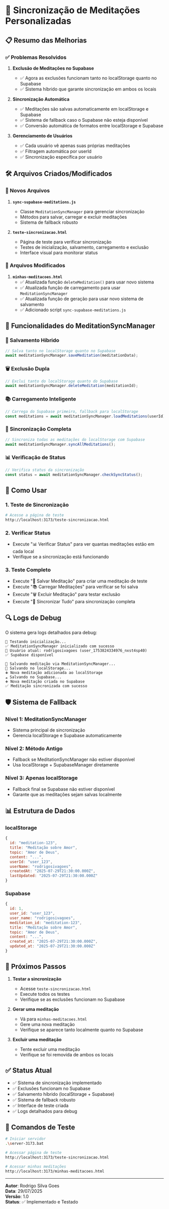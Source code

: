 # 🔄 Sincronização de Meditações Personalizadas

## 📋 Resumo das Melhorias

### ✅ Problemas Resolvidos

1. **Exclusão de Meditações no Supabase**
   - ✅ Agora as exclusões funcionam tanto no localStorage quanto no Supabase
   - ✅ Sistema híbrido que garante sincronização em ambos os locais

2. **Sincronização Automática**
   - ✅ Meditações são salvas automaticamente em localStorage e Supabase
   - ✅ Sistema de fallback caso o Supabase não esteja disponível
   - ✅ Conversão automática de formatos entre localStorage e Supabase

3. **Gerenciamento de Usuários**
   - ✅ Cada usuário vê apenas suas próprias meditações
   - ✅ Filtragem automática por userId
   - ✅ Sincronização específica por usuário

## 🛠️ Arquivos Criados/Modificados

### 📁 Novos Arquivos

1. **`sync-supabase-meditations.js`**
   - Classe `MeditationSyncManager` para gerenciar sincronização
   - Métodos para salvar, carregar e excluir meditações
   - Sistema de fallback robusto

2. **`teste-sincronizacao.html`**
   - Página de teste para verificar sincronização
   - Testes de inicialização, salvamento, carregamento e exclusão
   - Interface visual para monitorar status

### 📁 Arquivos Modificados

1. **`minhas-meditacoes.html`**
   - ✅ Atualizada função `deleteMeditation()` para usar novo sistema
   - ✅ Atualizada função de carregamento para usar `MeditationSyncManager`
   - ✅ Atualizada função de geração para usar novo sistema de salvamento
   - ✅ Adicionado script `sync-supabase-meditations.js`

## 🔧 Funcionalidades do MeditationSyncManager

### 💾 Salvamento Híbrido
```javascript
// Salva tanto no localStorage quanto no Supabase
await meditationSyncManager.saveMeditation(meditationData);
```

### 🗑️ Exclusão Dupla
```javascript
// Exclui tanto do localStorage quanto do Supabase
await meditationSyncManager.deleteMeditation(meditationId);
```

### 📚 Carregamento Inteligente
```javascript
// Carrega do Supabase primeiro, fallback para localStorage
const meditations = await meditationSyncManager.loadMeditations(userId);
```

### 🔄 Sincronização Completa
```javascript
// Sincroniza todas as meditações do localStorage com Supabase
await meditationSyncManager.syncAllMeditations();
```

### 📊 Verificação de Status
```javascript
// Verifica status da sincronização
const status = await meditationSyncManager.checkSyncStatus();
```

## 🎯 Como Usar

### 1. **Teste de Sincronização**
```bash
# Acesse a página de teste
http://localhost:3173/teste-sincronizacao.html
```

### 2. **Verificar Status**
- Execute "📊 Verificar Status" para ver quantas meditações estão em cada local
- Verifique se a sincronização está funcionando

### 3. **Teste Completo**
- Execute "💾 Salvar Meditação" para criar uma meditação de teste
- Execute "📚 Carregar Meditações" para verificar se foi salva
- Execute "🗑️ Excluir Meditação" para testar exclusão
- Execute "🔄 Sincronizar Tudo" para sincronização completa

## 🔍 Logs de Debug

O sistema gera logs detalhados para debug:

```
🔧 Testando inicialização...
✅ MeditationSyncManager inicializado com sucesso
👤 Usuário atual: rodrigosivagoes (user_1753824334976_nxst4sp40)
✅ Supabase disponível

💾 Salvando meditação via MeditationSyncManager...
📱 Salvando no localStorage...
➕ Nova meditação adicionada ao localStorage
☁️ Salvando no Supabase...
➕ Nova meditação criada no Supabase
✅ Meditação sincronizada com sucesso
```

## 🛡️ Sistema de Fallback

### Nível 1: MeditationSyncManager
- Sistema principal de sincronização
- Gerencia localStorage e Supabase automaticamente

### Nível 2: Método Antigo
- Fallback se MeditationSyncManager não estiver disponível
- Usa localStorage + SupabaseManager diretamente

### Nível 3: Apenas localStorage
- Fallback final se Supabase não estiver disponível
- Garante que as meditações sejam salvas localmente

## 📊 Estrutura de Dados

### localStorage
```javascript
{
  id: "meditation-123",
  title: "Meditação sobre Amor",
  topic: "Amor de Deus",
  content: "...",
  userId: "user_123",
  userName: "rodrigosivagoes",
  createdAt: "2025-07-29T21:30:00.000Z",
  lastUpdated: "2025-07-29T21:30:00.000Z"
}
```

### Supabase
```javascript
{
  id: 1,
  user_id: "user_123",
  user_name: "rodrigosivagoes",
  meditation_id: "meditation-123",
  title: "Meditação sobre Amor",
  topic: "Amor de Deus",
  content: "...",
  created_at: "2025-07-29T21:30:00.000Z",
  updated_at: "2025-07-29T21:30:00.000Z"
}
```

## 🚀 Próximos Passos

1. **Testar a sincronização**
   - Acesse `teste-sincronizacao.html`
   - Execute todos os testes
   - Verifique se as exclusões funcionam no Supabase

2. **Gerar uma meditação**
   - Vá para `minhas-meditacoes.html`
   - Gere uma nova meditação
   - Verifique se aparece tanto localmente quanto no Supabase

3. **Excluir uma meditação**
   - Tente excluir uma meditação
   - Verifique se foi removida de ambos os locais

## ✅ Status Atual

- ✅ Sistema de sincronização implementado
- ✅ Exclusões funcionam no Supabase
- ✅ Salvamento híbrido (localStorage + Supabase)
- ✅ Sistema de fallback robusto
- ✅ Interface de teste criada
- ✅ Logs detalhados para debug

## 🔧 Comandos de Teste

```bash
# Iniciar servidor
.\server-3173.bat

# Acessar página de teste
http://localhost:3173/teste-sincronizacao.html

# Acessar minhas meditações
http://localhost:3173/minhas-meditacoes.html
```

---

**Autor**: Rodrigo Silva Goes  
**Data**: 29/07/2025  
**Versão**: 1.0  
**Status**: ✅ Implementado e Testado 